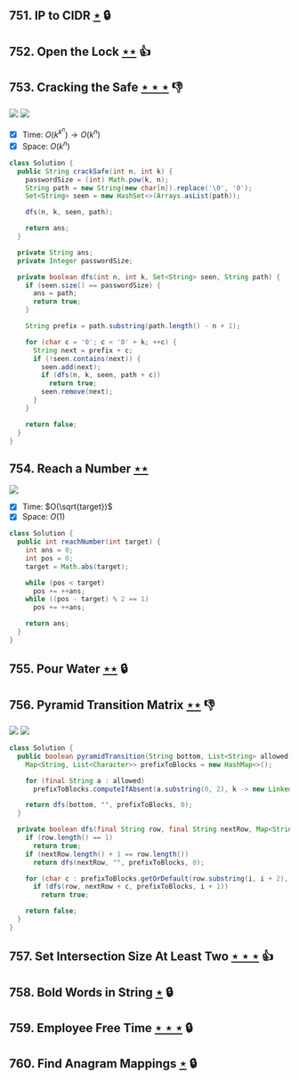 ## 751. IP to CIDR [$\star$](https://leetcode.com/problems/ip-to-cidr) 🔒

## 752. Open the Lock [$\star\star$](https://leetcode.com/problems/open-the-lock) :thumbsup:

## 753. Cracking the Safe [$\star\star\star$](https://leetcode.com/problems/cracking-the-safe) :thumbsdown:

![](https://img.shields.io/badge/-Depth%20First%20Search-86C166.svg?style=flat-square) ![](https://img.shields.io/badge/-Math-434343.svg?style=flat-square)

- [x] Time: $O(k^{k^n}) \to O(k^n)$
- [x] Space: $O(k^n)$

```java
class Solution {
  public String crackSafe(int n, int k) {
    passwordSize = (int) Math.pow(k, n);
    String path = new String(new char[n]).replace('\0', '0');
    Set<String> seen = new HashSet<>(Arrays.asList(path));

    dfs(n, k, seen, path);

    return ans;
  }

  private String ans;
  private Integer passwordSize;

  private boolean dfs(int n, int k, Set<String> seen, String path) {
    if (seen.size() == passwordSize) {
      ans = path;
      return true;
    }

    String prefix = path.substring(path.length() - n + 1);

    for (char c = '0'; c < '0' + k; ++c) {
      String next = prefix + c;
      if (!seen.contains(next)) {
        seen.add(next);
        if (dfs(n, k, seen, path + c))
          return true;
        seen.remove(next);
      }
    }

    return false;
  }
}
```

## 754. Reach a Number [$\star\star$](https://leetcode.com/problems/reach-a-number)

![](https://img.shields.io/badge/-Math-434343.svg?style=flat-square)

- [x] Time: $O(\sqrt{target})$
- [x] Space: $O(1)$

```java
class Solution {
  public int reachNumber(int target) {
    int ans = 0;
    int pos = 0;
    target = Math.abs(target);

    while (pos < target)
      pos += ++ans;
    while ((pos - target) % 2 == 1)
      pos += ++ans;

    return ans;
  }
}
```

## 755. Pour Water [$\star\star$](https://leetcode.com/problems/pour-water) 🔒

## 756. Pyramid Transition Matrix [$\star\star$](https://leetcode.com/problems/pyramid-transition-matrix) :thumbsdown:

![](https://img.shields.io/badge/-Bit%20Manipulation-A36336.svg?style=flat-square) ![](https://img.shields.io/badge/-Depth%20First%20Search-86C166.svg?style=flat-square)

```java
class Solution {
  public boolean pyramidTransition(String bottom, List<String> allowed) {
    Map<String, List<Character>> prefixToBlocks = new HashMap<>();

    for (final String a : allowed)
      prefixToBlocks.computeIfAbsent(a.substring(0, 2), k -> new LinkedList<>()).add(a.charAt(2));

    return dfs(bottom, "", prefixToBlocks, 0);
  }

  private boolean dfs(final String row, final String nextRow, Map<String, List<Character>> prefixToBlocks, int i) {
    if (row.length() == 1)
      return true;
    if (nextRow.length() + 1 == row.length())
      return dfs(nextRow, "", prefixToBlocks, 0);

    for (char c : prefixToBlocks.getOrDefault(row.substring(i, i + 2), new LinkedList<>()))
      if (dfs(row, nextRow + c, prefixToBlocks, i + 1))
        return true;

    return false;
  }
}
```

## 757. Set Intersection Size At Least Two [$\star\star\star$](https://leetcode.com/problems/set-intersection-size-at-least-two) :thumbsup:

## 758. Bold Words in String [$\star$](https://leetcode.com/problems/bold-words-in-string) 🔒

## 759. Employee Free Time [$\star\star\star$](https://leetcode.com/problems/employee-free-time) 🔒

## 760. Find Anagram Mappings [$\star$](https://leetcode.com/problems/find-anagram-mappings) 🔒

